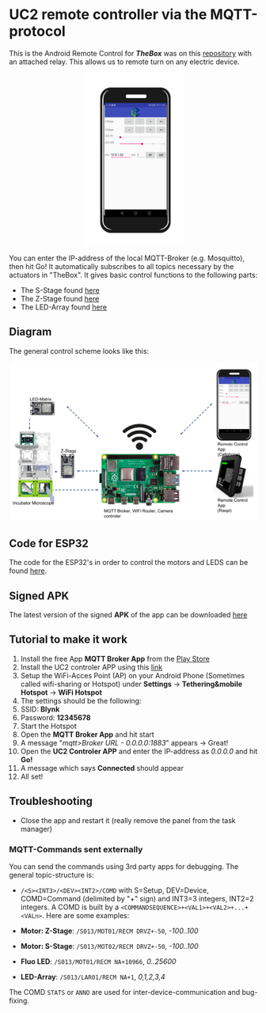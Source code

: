 # UC2 remote controller via the MQTT-protocol

This is the Android Remote Control for ***TheBox*** was on this [repository](https://github.com/ismenc/esp8266-mqtt-control) with an attached relay. This allows us to remote turn on any electric device.
<p align="center">
<img src="./images/Android_GUI.png" width="200" alt="">
</p>

You can enter the IP-address of the local MQTT-Broker (e.g. Mosquitto), then hit Go! It automatically subscribes to all topics necessary by the actuators in "TheBox". It gives basic control functions to the following parts:

- The S-Stage found [here](https://github.com/bionanoimaging/UC2-GIT/tree/master/CAD/ASSEMBLY_CUBE_Z-STAGE_v2)
- The Z-Stage found [here](https://github.com/bionanoimaging/UC2-GIT/tree/master/CAD/ASSEMBLY_CUBE_S-STAGE_v2)
- The LED-Array found [here](https://github.com/bionanoimaging/UC2-GIT/tree/master/CAD/ASSEMBLY_CUBE_LED_Matrix_v2)

## Diagram

The general control scheme looks like this:
<p align="center">
<img src="./images/MQTT_GUI.png" width="500" alt="">
</p>

## Code for ESP32
The code for the ESP32's in order to control the motors and LEDS can be found [here](./../../../HARDWARE_CONTROL/ESP32).

## Signed APK
The latest version of the signed **APK** of the app can be downloaded [here](./app/build/outputs/apk/debug/app-debug.apk)

## Tutorial to make it work

1. Install the free App **MQTT Broker App** from the [Play Store](https://play.google.com/store/apps/details?id=server.com.mqtt&hl=de)
2. Install the UC2 controler APP using this [link](./app/build/outputs/apk/debug/app-debug.apk)
3. Setup the WiFi-Acces Point (AP) on your Android Phone (Sometimes called wifi-sharing or Hotspot) under **Settings** -> **Tethering&mobile Hotspot** -> **WiFi Hotspot**
4. The settings should be the following: 
5. SSID: **Blynk**
6. Password: **12345678**
7. Start the Hotspot 
8. Open the **MQTT Broker App** and hit start 
9. A message "*mqtt>Broker URL - 0.0.0.0:1883*" appears -> Great! 
10. Open the **UC2 Controler APP** and enter the IP-address as *0.0.0.0* and hit **Go!**
11. A message which says **Connected** should appear 
12. All set! 

## Troubleshooting

- Close the app and restart it (really remove the panel from the task manager)

### MQTT-Commands sent externally

You can send the commands using 3rd party apps for debugging. The general topic-structure is: 
- ```/<S><INT3>/<DEV><INT2>/COMD```
with S=Setup, DEV=Device, COMD=Command (delimited by "+" sign) and INT3=3 integers, INT2=2 integers. A COMD is built by a ```<COMMANDSEQUENCE>+<VAL1>+<VAL2>+...+<VALn>```. Here are some examples:

- **Motor: Z-Stage**: ```/S013/MOT01/RECM DRVZ+-50```, *-100..100*
- **Motor: S-Stage**: ```/S013/MOT02/RECM DRVZ+-50```, *-100..100*
- **Fluo LED**: ```/S013/MOT01/RECM NA+10966```, *0..25600*
- **LED-Array**: ```/S013/LAR01/RECM NA+1```, *0,1,2,3,4*

The COMD ```STATS``` or ```ANNO``` are used for inter-device-communication and bug-fixing. 